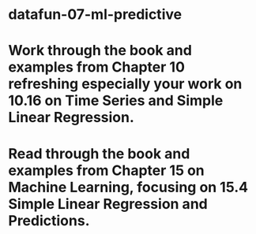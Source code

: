 # datafun-07-ml-predictive
# Work through the book and examples from Chapter 10 refreshing especially your work on 10.16 on Time Series and Simple Linear Regression.
# Read through the book and examples from Chapter 15 on Machine Learning, focusing on 15.4 Simple Linear Regression and Predictions.

